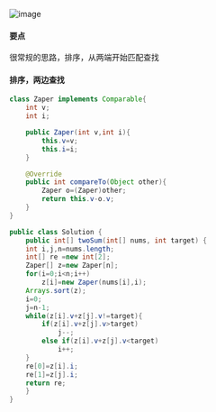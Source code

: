![image](http://ww4.sinaimg.cn/large/a5812295gw1f81j0fpeofj20m807uglu.jpg)

#### 要点
很常规的思路，排序，从两端开始匹配查找
#### 排序，两边查找
```Java
class Zaper implements Comparable{
	int v;
	int i;

	public Zaper(int v,int i){
		this.v=v;
		this.i=i;
	}

	@Override
	public int compareTo(Object other){
		Zaper o=(Zaper)other;
		return this.v-o.v;
	}
}

public class Solution {
    public int[] twoSum(int[] nums, int target) {
	int i,j,n=nums.length;
	int[] re =new int[2];
	Zaper[] z=new Zaper[n];
	for(i=0;i<n;i++)
		z[i]=new Zaper(nums[i],i);
	Arrays.sort(z);
	i=0;
	j=n-1;
	while(z[i].v+z[j].v!=target){
		if(z[i].v+z[j].v>target)
			j--;
		else if(z[i].v+z[j].v<target)
			i++;
	}
	re[0]=z[i].i;
	re[1]=z[j].i;
	return re;
    }
}
```